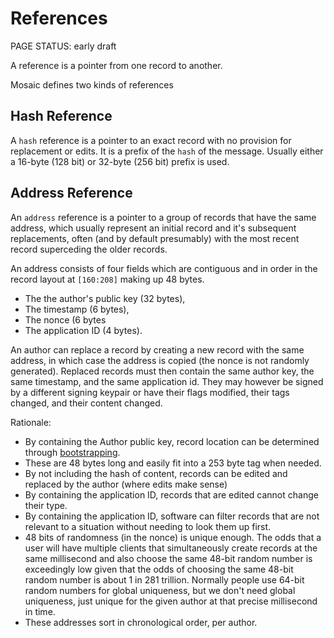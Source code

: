 # References

<status>PAGE STATUS: early draft</status>

A reference is a pointer from one record to another.

Mosaic defines two kinds of references

## Hash Reference

A `hash` reference is a pointer to an exact record with no provision for
replacement or edits. It is a prefix of the `hash` of the message. Usually
either a 16-byte (128 bit) or 32-byte (256 bit) prefix is used.

## Address Reference

An `address` reference is a pointer to a group of records that have the same
address, which usually represent an initial record and it's subsequent
replacements, often (and by default presumably) with the most recent record
superceding the older records.

An address consists of four fields which are contiguous and in order in the
record layout at `[160:208]` making up 48 bytes.

* The the author's public key (32 bytes),
* The timestamp (6 bytes),
* The nonce (6 bytes
* The application ID (4 bytes).

An author can replace a record by creating a new record with the same address,
in which case the address is copied (the nonce is not randomly generated).
Replaced records must then contain the same author key, the same timestamp,
and the same application id.  They may however be signed by a different
signing keypair or have their flags modified, their tags changed, and their
content changed.

Rationale:

* By containing the Author public key, record location can be determined through
  [bootstrapping](bootstrap.md).
* These are 48 bytes long and easily fit into a 253 byte tag when needed.
* By not including the hash of content, records can be edited and replaced by
  the author (where edits make sense)
* By containing the application ID, records that are edited cannot change their
  type.
* By containing the application ID, software can filter records that are not
  relevant to a situation without needing to look them up first.
* 48 bits of randomness (in the nonce) is unique enough. The odds that a user
  will have multiple clients that simultaneously create records at the same
  millisecond and also choose the same 48-bit random number is exceedingly low
  given that the odds of choosing the same 48-bit random number is about 1 in
  281 trillion. Normally people use 64-bit random numbers for global
  uniqueness, but we don't need global uniqueness, just unique for the given
  author at that precise millisecond in time.
* These addresses sort in chronological order, per author.
